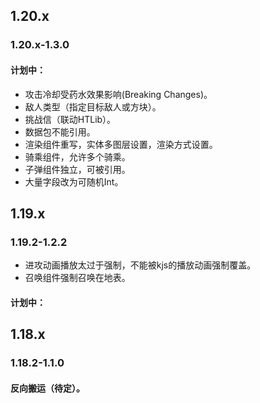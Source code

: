## 1.20.x
### 1.20.x-1.3.0
#### 计划中：
* 攻击冷却受药水效果影响(Breaking Changes)。
* 敌人类型（指定目标敌人或方块）。
* 挑战信（联动HTLib）。
* 数据包不能引用。
* 渲染组件重写，实体多图层设置，渲染方式设置。
* 骑乘组件，允许多个骑乘。
* 子弹组件独立，可被引用。
* 大量字段改为可随机Int。
## 1.19.x
### 1.19.2-1.2.2
* 进攻动画播放太过于强制，不能被kjs的播放动画强制覆盖。
* 召唤组件强制召唤在地表。
#### 计划中：
## 1.18.x
### 1.18.2-1.1.0
#### 反向搬运（待定）。